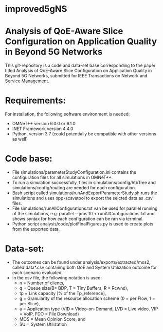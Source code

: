# improved5gNS
# Analysis of QoE-Aware Slice Configuration on Application Quality in Beyond 5G Networks
This git-repository is a code and data-set base corresponding to the paper titled Analysis of QoE-Aware Slice Configuration on Application Quality in Beyond 5G Networks, submitted for IEEE Transactions on Network and Service Management.

# Requirements: 
For installation, the following software environment is needed: 
- OMNeT++ version 6.0.0 or 6.1.0
- INET Framework version 4.4.0
- Python, version 3.7 (could potentially be compatible with other versions as well)

# Code base:
- File simulations/parameterStudyConfiguration.ini contains the configuration files for all simulations in OMNeT++.
- To run a simulation successfully, files in simulations/config/htbTree and simulations/config/routing are needed for each configuration. 
- Bash script called simulations/runAndExportParameterStudy.sh runs the simulations and uses opp-scavetool to export the selcted data as .csv files.
- File simulations/runAllConfigurations.txt van be used for parallel running of the simulations, e.g. parallel --jobs 10 < runAllConfigurations.txt and shows syntax for how each configuration can be ran via terminal. 
- Python script analysis/code/plotFinalFigures.py is used to create plots from the exported data.

# Data-set:
- The outcomes can be found under analysis/exports/extracted/mos2, called data*.csv contaning both QoE and System Utilization outcome for each scenario evaluated.
- In the csv file, the following notation is used:
  - n = Number of clients,
  - q = Queue size(B= BDP, T = Tiny Buffers, R = Rcwnd),
  - tp = Link capacity [% of the Tp_reference],
  - g = Granularity of the resource allocation scheme (0 = per Flow, 1 = per Slice),
  - a = Application type (VID = Video-on-Demand, LVD = Live video, VIP = VoIP, FDO = File Download)
  - MOS = Mean Opinion Score, and
  - SU = System Utilization



